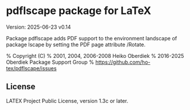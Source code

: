 # pdflscape package for LaTeX

Version: 2025-06-23 v0.14

Package pdflscape adds PDF support to the
environment landscape of package lscape
by setting the PDF page attribute /Rotate.

% Copyright (C)
%    2001, 2004, 2006-2008 Heiko Oberdiek
%    2016-2025 Oberdiek Package Support Group
%    https://github.com/ho-tex/pdflscape/issues


## License
LATEX Project Public License, version 1.3c or later.
